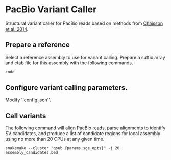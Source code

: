 # PacBio Variant Caller

Structural variant caller for PacBio reads based on methods from [Chaisson et
al. 2014](http://www.nature.com/nature/journal/vaop/ncurrent/full/nature13907.html).

## Prepare a reference

Select a reference assembly to use for variant calling. Prepare a suffix array
and ctab file for this assembly with the following commands.

    code

## Configure variant calling parameters.

Modify ''config.json''.

## Call variants

The following command will align PacBio reads, parse alignments to identify SV
candidates, and produce a list of candidate regions for local assembly using no
more than 20 CPUs at any given time.

    snakemake --cluster "qsub {params.sge_opts}" -j 20 assembly_candidates.bed
